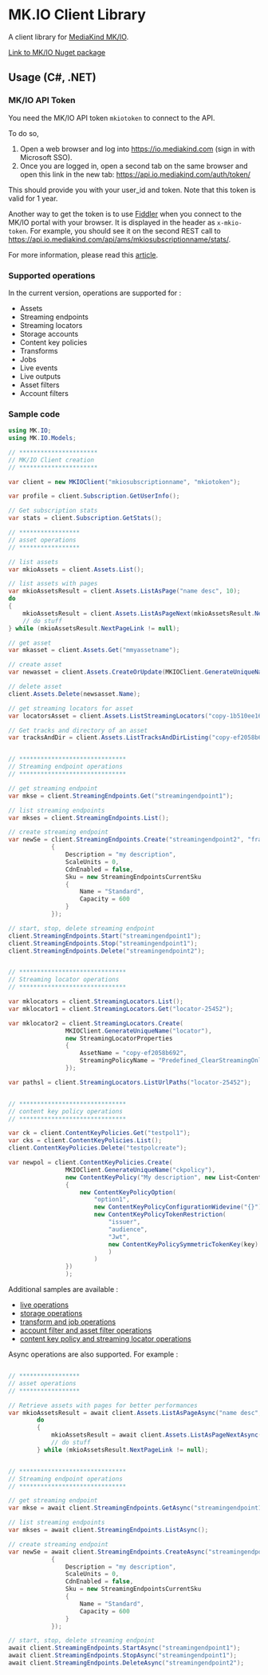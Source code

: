# MK.IO Client Library

A client library for [MediaKind MK/IO](https://io.mediakind.com/).

[Link to MK/IO Nuget package](https://www.nuget.org/packages/MK.IO)

## Usage (C#, .NET)

### MK/IO API Token

You need the MK/IO API token `mkiotoken` to connect to the API.

To do so,
1. Open a web browser and log into https://io.mediakind.com (sign in with Microsoft SSO).
1. Once you are logged in, open a second tab on the same browser and open this link in the new tab: https://api.io.mediakind.com/auth/token/
 
This should provide you with your user_id and token. Note that this token is valid for 1 year.

Another way to get the token is to use [Fiddler](https://www.telerik.com/fiddler) when you connect to the MK/IO portal with your browser.
It is displayed in the header as `x-mkio-token`. For example, you should see it on the second REST call to https://api.io.mediakind.com/api/ams/mkiosubscriptionname/stats/.

For more information, please read this [article](https://support.mediakind.com/portal/en/kb/articles/how-to-use-mkio-apis-step-by-step).

### Supported operations

In the current version, operations are supported for :
- Assets
- Streaming endpoints
- Streaming locators
- Storage accounts
- Content key policies
- Transforms
- Jobs
- Live events
- Live outputs
- Asset filters
- Account filters

### Sample code

```csharp
using MK.IO;
using MK.IO.Models;

// **********************
// MK/IO Client creation
// **********************

var client = new MKIOClient("mkiosubscriptionname", "mkiotoken");

var profile = client.Subscription.GetUserInfo();

// Get subscription stats
var stats = client.Subscription.GetStats();

// *****************
// asset operations
// *****************

// list assets
var mkioAssets = client.Assets.List();

// list assets with pages
var mkioAssetsResult = client.Assets.ListAsPage("name desc", 10);
do
{
    mkioAssetsResult = client.Assets.ListAsPageNext(mkioAssetsResult.NextPageLink);
    // do stuff
} while (mkioAssetsResult.NextPageLink != null);

// get asset
var mkasset = client.Assets.Get("mmyassetname");

// create asset
var newasset = client.Assets.CreateOrUpdate(MKIOClient.GenerateUniqueName("asset"), "asset-67c25a02-a672-40cd-a4da-dcc48b89acae", "description of asset", "storagename");

// delete asset
client.Assets.Delete(newsasset.Name);

// get streaming locators for asset
var locatorsAsset = client.Assets.ListStreamingLocators("copy-1b510ee166");

// Get tracks and directory of an asset
var tracksAndDir = client.Assets.ListTracksAndDirListing("copy-ef2058b692");


// ******************************
// Streaming endpoint operations
// ******************************

// get streaming endpoint
var mkse = client.StreamingEndpoints.Get("streamingendpoint1");

// list streaming endpoints
var mkses = client.StreamingEndpoints.List();

// create streaming endpoint
var newSe = client.StreamingEndpoints.Create("streamingendpoint2", "francecentral", new StreamingEndpointProperties
            {
                Description = "my description",
                ScaleUnits = 0,
                CdnEnabled = false,
                Sku = new StreamingEndpointsCurrentSku
                {
                    Name = "Standard",
                    Capacity = 600
                }
            });

// start, stop, delete streaming endpoint
client.StreamingEndpoints.Start("streamingendpoint1");
client.StreamingEndpoints.Stop("streamingendpoint1");
client.StreamingEndpoints.Delete("streamingendpoint2");


// ******************************
// Streaming locator operations
// ******************************

var mklocators = client.StreamingLocators.List();
var mklocator1 = client.StreamingLocators.Get("locator-25452");

var mklocator2 = client.StreamingLocators.Create(
                MKIOClient.GenerateUniqueName("locator"),
                new StreamingLocatorProperties
                {
                    AssetName = "copy-ef2058b692",
                    StreamingPolicyName = "Predefined_ClearStreamingOnly"
                });

var pathsl = client.StreamingLocators.ListUrlPaths("locator-25452");


// ******************************
// content key policy operations
// ******************************

var ck = client.ContentKeyPolicies.Get("testpol1");
var cks = client.ContentKeyPolicies.List();
client.ContentKeyPolicies.Delete("testpolcreate");

var newpol = client.ContentKeyPolicies.Create(
                MKIOClient.GenerateUniqueName("ckpolicy"),
                new ContentKeyPolicy("My description", new List<ContentKeyPolicyOption>()
                {
                    new ContentKeyPolicyOption(
                        "option1",
                        new ContentKeyPolicyConfigurationWidevine("{}"),
                        new ContentKeyPolicyTokenRestriction(
                            "issuer",
                            "audience",
                            "Jwt",
                            new ContentKeyPolicySymmetricTokenKey(key)
                            )
                        )
                })
                );


```

Additional samples are available :

- [live operations](SampleLiveOperations.md) 
- [storage operations](SampleStorageOperations.md)
- [transform and job operations](SampleTransformAndJobOperations.md)
- [account filter and asset filter operations](SampleFilterOperations.md)
- [content key policy and streaming locator operations](SampleContentKeyPolicyOperations.md)


Async operations are also supported. For example :

```csharp

// *****************
// asset operations
// *****************

// Retrieve assets with pages for better performances
var mkioAssetsResult = await client.Assets.ListAsPageAsync("name desc", 10);
        do
        {
            mkioAssetsResult = await client.Assets.ListAsPageNextAsync(mkioAssetsResult.NextPageLink);
            // do stuff
        } while (mkioAssetsResult.NextPageLink != null);


// ******************************
// Streaming endpoint operations
// ******************************

// get streaming endpoint
var mkse = await client.StreamingEndpoints.GetAsync("streamingendpoint1");

// list streaming endpoints
var mkses = await client.StreamingEndpoints.ListAsync();

// create streaming endpoint
var newSe = await client.StreamingEndpoints.CreateAsync("streamingendpoint2", "francecentral", new StreamingEndpointProperties
            {
                Description = "my description",
                ScaleUnits = 0,
                CdnEnabled = false,
                Sku = new StreamingEndpointsCurrentSku
                {
                    Name = "Standard",
                    Capacity = 600
                }
            });

// start, stop, delete streaming endpoint
await client.StreamingEndpoints.StartAsync("streamingendpoint1");
await client.StreamingEndpoints.StopAsync("streamingendpoint1");
await client.StreamingEndpoints.DeleteAsync("streamingendpoint2");

```

